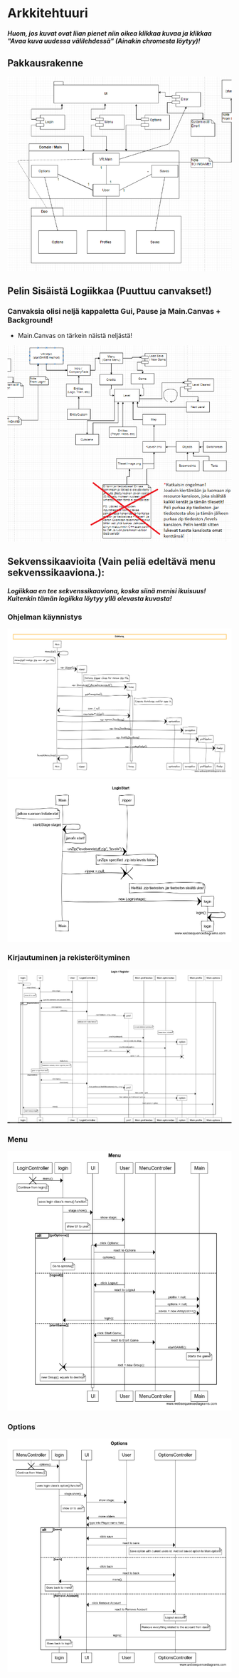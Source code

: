 # Arkkitehtuuri
##### Huom, jos kuvat ovat liian pienet niin oikea klikkaa kuvaa ja klikkaa "Avaa kuva uudessa välilehdessä" (Ainakin chromesta löytyy)!
## Pakkausrakenne
![rakenne](https://github.com/Mirex97/2D-Scroller-otm-harjoitustyo/blob/master/dokumentointi/PakkausRakenne%20(improved).PNG)
## Pelin Sisäistä Logiikkaa (Puuttuu canvakset!)
### Canvaksia olisi neljä kappaletta Gui, Pause ja Main.Canvas + Background!
  - Main.Canvas on tärkein näistä neljästä!
  
![logiikka](https://github.com/Mirex97/2D-Scroller-otm-harjoitustyo/blob/master/dokumentointi/kuvat/Sis%C3%A4ist%C3%A4Logiikkaa(Updated).PNG)

## Sekvenssikaavioita (Vain peliä edeltävä menu sekvenssikaaviona.):
##### Logiikkaa en tee sekvenssikaaviona, koska siinä menisi ikuisuus! Kuitenkin tämän logiikka löytyy yllä olevasta kuvasta!

### Ohjelman käynnistys
![Initiate](https://github.com/Mirex97/2D-Scroller-otm-harjoitustyo/blob/master/dokumentointi/kuvat/Initiate.PNG)
![LoginStart](https://github.com/Mirex97/2D-Scroller-otm-harjoitustyo/blob/master/dokumentointi/kuvat/LoginStart.PNG)
### Kirjautuminen ja rekisteröityminen
![LogOrReg](https://github.com/Mirex97/2D-Scroller-otm-harjoitustyo/blob/master/dokumentointi/kuvat/LoginORRegister.PNG)
### Menu 
![Menu](https://github.com/Mirex97/2D-Scroller-otm-harjoitustyo/blob/master/dokumentointi/kuvat/Menu.PNG)
### Options
![Options](https://github.com/Mirex97/2D-Scroller-otm-harjoitustyo/blob/master/dokumentointi/kuvat/Optionss.PNG)

